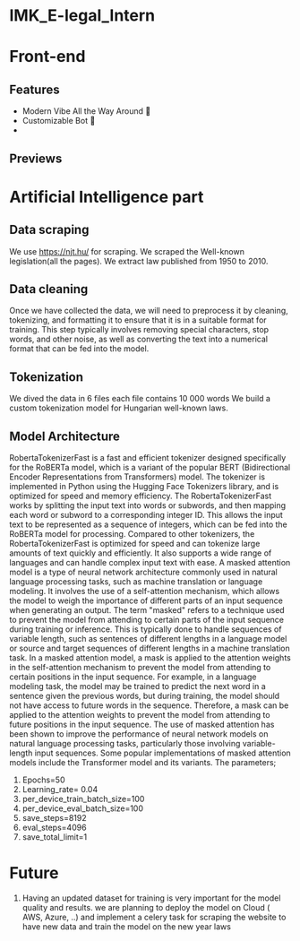 # IMK_E-legal_Intern


# Front-end

## Features
- Modern Vibe All the Way Around 💖
- Customizable Bot 🤖
- 

## Previews


# Artificial Intelligence part
## Data scraping
We use https://njt.hu/ for scraping. We scraped the Well-known legislation(all the pages). We extract law published  from 1950 to 2010.
## Data cleaning
Once we have collected the data, we will need to preprocess it by cleaning, tokenizing, and formatting it to ensure that it is in a suitable format for training. This step typically involves removing special characters, stop words, and other noise, as well as converting the text into a numerical format that can be fed into the model.
## Tokenization
We dived the data in 6 files each file contains 10 000 words
We build a custom tokenization model for Hungarian well-known laws.
## Model Architecture
RobertaTokenizerFast is a fast and efficient tokenizer designed specifically for the RoBERTa model, which is a variant of the popular BERT (Bidirectional Encoder Representations from Transformers) model. The tokenizer is implemented in Python using the Hugging Face Tokenizers library, and is optimized for speed and memory efficiency.
The RobertaTokenizerFast works by splitting the input text into words or subwords, and then mapping each word or subword to a corresponding integer ID. This allows the input text to be represented as a sequence of integers, which can be fed into the RoBERTa model for processing.
Compared to other tokenizers, the RobertaTokenizerFast is optimized for speed and can tokenize large amounts of text quickly and efficiently. It also supports a wide range of languages and can handle complex input text with ease.
A masked attention model is a type of neural network architecture commonly used in natural language processing tasks, such as machine translation or language modeling. It involves the use of a self-attention mechanism, which allows the model to weigh the importance of different parts of an input sequence when generating an output.
The term "masked" refers to a technique used to prevent the model from attending to certain parts of the input sequence during training or inference. This is typically done to handle sequences of variable length, such as sentences of different lengths in a language model or source and target sequences of different lengths in a machine translation task.
In a masked attention model, a mask is applied to the attention weights in the self-attention mechanism to prevent the model from attending to certain positions in the input sequence. For example, in a language modeling task, the model may be trained to predict the next word in a sentence given the previous words, but during training, the model should not have access to future words in the sequence. Therefore, a mask can be applied to the attention weights to prevent the model from attending to future positions in the input sequence.
The use of masked attention has been shown to improve the performance of neural network models on natural language processing tasks, particularly those involving variable-length input sequences. Some popular implementations of masked attention models include the Transformer model and its variants.
The parameters;
1. Epochs=50
2.  Learning_rate= 0.04
3. per_device_train_batch_size=100
4. per_device_eval_batch_size=100
5. save_steps=8192
6. eval_steps=4096
7. save_total_limit=1

# Future 

1. Having an updated dataset for training is very important for the model quality and results. we are planning to deploy the model on Cloud ( AWS, Azure, ..) and implement a celery task for scraping the website to have new data and train the model on the new year laws 
